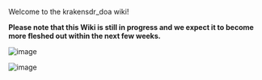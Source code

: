 Welcome to the krakensdr_doa wiki!

**Please note that this Wiki is still in progress and we expect it to become more fleshed out within the next few weeks.**

![image](https://user-images.githubusercontent.com/78108016/170861932-5a0c2a74-6fe5-477e-9415-249f34d4b256.png)

![image](https://user-images.githubusercontent.com/78108016/170861840-a85f09fb-d66c-44b6-b5de-b3771c6ed7af.png)
